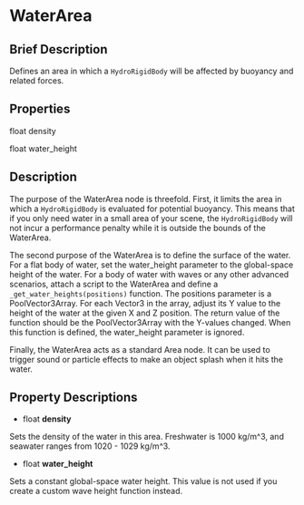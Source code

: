WaterArea
=========

Brief Description
-----------------

Defines an area in which a `HydroRigidBody` will be affected by buoyancy and related forces.

Properties
----------

float density

float water_height

Description
-----------

The purpose of the WaterArea node is threefold.  First, it limits the area in which a `HydroRigidBody` is evaluated for potential buoyancy. This means that if you only need water in a small area of your scene, the `HydroRigidBody` will not incur a performance penalty while it is outside the bounds of the WaterArea.

The second purpose of the WaterArea is to define the surface of the water.  For a flat body of water, set the water_height parameter to the global-space height of the water. For a body of water with waves or any other advanced scenarios, attach a script to the WaterArea and define a `_get_water_heights(positions)` function.  The positions parameter is a PoolVector3Array.  For each Vector3 in the array, adjust its Y value to the height of the water at the given X and Z position.  The return value of the function should be the PoolVector3Array with the Y-values changed.  When this function is defined, the water_height parameter is ignored.

Finally, the WaterArea acts as a standard Area node.  It can be used to trigger sound or particle effects to make an object splash when it hits the water.

Property Descriptions
---------------------

* float **density**

Sets the density of the water in this area.  Freshwater is 1000 kg/m^3, and seawater ranges from 1020 - 1029 kg/m^3.

* float **water_height**

Sets a constant global-space water height.  This value is not used if you create a custom wave height function instead.
